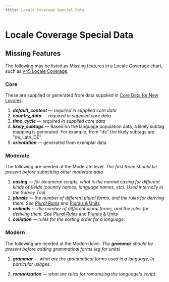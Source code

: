 ```yaml
---
title: Locale Coverage Special Data
---
```


# Locale Coverage Special Data

## Missing Features

The following may be listed as Missing features in a Locale Coverage chart, such as [v45 Locale Coverage](https://www.unicode.org/cldr/charts/45/supplemental/locale_coverage.html).

### Core

These are supplied or generated from data supplied in [Core Data for New Locales](/index/cldr-spec/core-data-for-new-locales).

1.  ***default\_content** — required in supplied core data*
2.  ***country\_data** — required in supplied core data*
3.  ***time\_cycle** — required in supplied core data*
4.  ***likely\_subtags*** — Based on the language population data, a likely subtag mapping is generated. For example, from "de" the likely subtags are "de\_Latn\_DE".
5.  ***orientation*** — generated from exemplar data

### Moderate

The following are needed at the Moderate level. *The first three should be present before submitting other moderate data*

1.  ***casing** — for bicameral scripts, what is the normal casing for different kinds of fields (country names, language names, etc). Used internally in the Survey Tool.*
2.  ***plurals** — the number of different plural forms, and the rules for deriving them. See [Plural Rules](/index/cldr-spec/plural-rules)* and [Plurals & Units](/translation/getting-started/plurals)
3.  ***ordinals** — the number of different plural forms, and the rules for deriving them. See [Plural Rules](/index/cldr-spec/plural-rules)* and [Plurals & Units](/translation/getting-started/plurals)
4.  ***collation** — rules for the sorting order for a language.*

### Modern

The following are needed at the Modern level. *The **grammar** should be present before adding grammatical forms (eg for units)*

1. ***grammar** — what are the grammatical forms used in a language, in particular usages.*

2. ***romanization** — what are rules for romanizing the language's script.*

